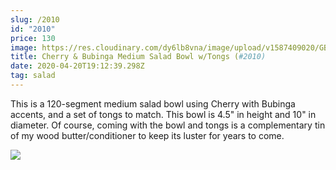 ```yaml
---
slug: /2010
id: "2010"
price: 130
image: https://res.cloudinary.com/dy6lb8vna/image/upload/v1587409020/GB%20Bowlworks%20Gallery/2010a.jpg
title: Cherry & Bubinga Medium Salad Bowl w/Tongs (#2010)
date: 2020-04-20T19:12:39.298Z
tag: salad
---
```

This is a 120-segment medium salad bowl using Cherry with Bubinga accents, and a set of tongs to match. This bowl is 4.5" in height and 10" in diameter. Of course, coming with the bowl and tongs is a complementary tin of my wood butter/conditioner to keep its luster for years to come.

![](https://res.cloudinary.com/dy6lb8vna/image/upload/v1587410090/GB%20Bowlworks%20Gallery/2010b.jpg)